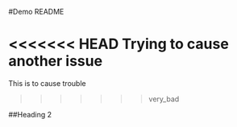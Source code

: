 #Demo README

<<<<<<< HEAD
Trying to cause another issue
=======
This is to cause trouble
>>>>>>> very_bad

##Heading 2